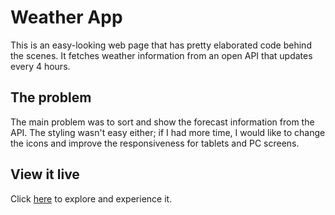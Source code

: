 # Weather App

This is an easy-looking web page that has pretty elaborated code behind the scenes. It fetches weather information from an open API that updates every 4 hours. 

## The problem

The main problem was to sort and show the forecast information from the API. The styling wasn't easy either; if I had more time, I would like to change the icons and improve the responsiveness for tablets and PC screens. 

## View it live
Click [here](https://this-is-my-weather-app.netlify.app/) to explore and experience it.
